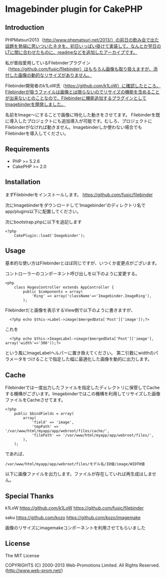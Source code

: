 # Imagebinder plugin for CakePHP

## Introduction

PHPMatsuri2013（http://www.phpmatsuri.net/2013/）の前日の飲み会で出た話題を発端に思いついたネタを、初日いっぱい掛けて実装して、なんとか翌日のLTに間に合わせたものに、readmeなどを追加したアーカイブです。

私が普段愛用しているFilebinderプラグイン（https://github.com/fusic/filebinder）はもちろん画像も取り扱えますが、添付した画像の動的なリサイズがありません。

Filebinder開発者のk1LoW氏（https://github.com/k1LoW）に確認したところ、Filebinderが扱うファイルは画像とは限らないのでリサイズの機能を含めることが出来ないとのことなので、Filebinderに機能追加するプラグインとしてImagebinderを開発しました。

名前をImage〜にすることで画像に特化した動きをさせてます。
Filebinderを既に導入したプロジェクトにも追加導入が可能です。むしろ、プロジェクトにFilebinderがなければ動きません。Imagebinderしか使わない場合でもFilebinderを導入してください。

## Requirements

- PHP >= 5.2.6
- CakePHP >= 2.0

## Installation

まずFilebinderをインストールします。
https://github.com/fusic/filebinder

次にImagebinderをダウンロードして'Imagebinder'のディレクトリ名でapp/plugins以下に配置してください。

次にbootstrap.phpに以下を追記します

    <?php
        CakePlugin::load('Imagebinder');



## Usage

基本的な使い方はFilebinderとほぼ同じですが、いつくか変更点がございます。

コントローラーのコンポーネント呼び出しを以下のように変更する。

	<php
		class HogesController extends AppController {
		    public $components = array(
        		'Ring' => array('className'=>'Imagebinder.ImageRing'),
		    );


Filebinderだと画像を表示するView側で以下のように書きますが、

      <?php echo $this->Label->image($mergedData['Post']['image']);?> 

これを

      <?php echo $this->ImageLabel->image($mergedData['Post']['image'], array('width'=>'300'));?> 

という風にImageLabelヘルパーに置き換えてください。
第二引数にwidthのパラメータをつけることで指定した幅に最適化した画像を動的に出力します。

## Cache

Filebinderでは一度出力したファイルを指定したディレクトリに保管してCacheする機構がございます。Imagebinderではこの機構を利用してリサイズした画像ファイルをCacheさせてます。

	<?php
	    public $bindFields = array(
    	    array(
        	    'field' => 'image',
        	    'tmpPath' => '/var/www/html/myapp/app/webroot/files/cache/',
        	    'filePath' => '/var/www/html/myapp/app/webroot/files/',
    	    ),
    	);


であれば、

	/var/www/html/myapp/app/webroot/files/モデル名/ID値/image/WIDTH値

以下に画像ファイルを出力します。ファイルが存在していれば再生成はしません。

## Special Thanks

k1LoW
https://github.com/k1LoW
https://github.com/fusic/filebinder

saku
https://github.com/kozo
https://github.com/kozo/imagemake

画像のリサイズにimagemakeコンポーネントを利用させてもらいました

## License

The MIT License

COPYRIGHTS (C) 2000-2013 Web-Promotions Limited. All Rights Reserved. (http://www.web-prom.net/)

